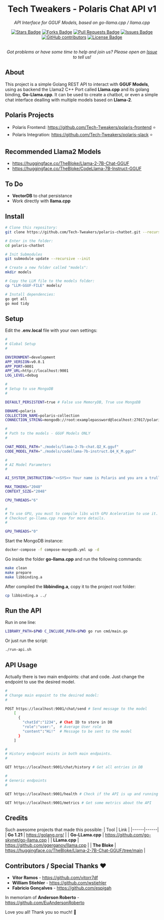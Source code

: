 <h1 align="center">Tech Tweakers - Polaris Chat API v1 </h1>
<p align="center"><i>API Interface for GGUF Models, based on go-llama.cpp / llama.cpp</i></p>

<div align="center">
  <a href="https://github.com/Tech-Tweakers/polaris-chatbot/stargazers"><img src="https://img.shields.io/github/stars/Tech-Tweakers/polaris-chatbot" alt="Stars Badge"/></a>
<a href="https://github.com/Tech-Tweakers/polaris-chatbot/network/members"><img src="https://img.shields.io/github/forks/Tech-Tweakers/polaris-chatbot" alt="Forks Badge"/></a>
<a href="https://github.com/Tech-Tweakers/polaris-chatbot/pulls"><img src="https://img.shields.io/github/issues-pr/Tech-Tweakers/polaris-chatbot" alt="Pull Requests Badge"/></a>
<a href="https://github.com/Tech-Tweakers/polaris-chatbot/issues"><img src="https://img.shields.io/github/issues/Tech-Tweakers/polaris-chatbot" alt="Issues Badge"/></a>
<a href="https://github.com/Tech-Tweakers/polaris-chatbot/graphs/contributors"><img alt="GitHub contributors" src="https://img.shields.io/github/contributors/Tech-Tweakers/polaris-chatbot?color=2b9348"></a>
<a href="https://github.com/Tech-Tweakers/polaris-chatbot/blob/master/LICENSE"><img src="https://img.shields.io/github/license/Tech-Tweakers/polaris-chatbot?color=2b9348" alt="License Badge"/></a>
</div>

<br>
<p align="center"><i>Got problems or have some time to help and join us? Please open an <a href="https://github.com/Tech-Tweakers/polaris-chatbot/issues/new">Issue</a> to tell us!</i></p>

## About

This project is a simple Golang REST API to interact with **GGUF Models**, using as backend the Llama2 C++ Port called **Llama.cpp** and its golang binding, **Go-Llama.cpp**. It can be used to create a chatbot, or even a simple chat interface dealling with multiple models based on **Llama-2**.

## Polaris Projects

- Polaris Frontend: https://github.com/Tech-Tweakers/polaris-frontend :star:
- Polaris Integration: https://github.com/Tech-Tweakers/polaris-slack :star:

## Recommended Llama2 Models

- https://huggingface.co/TheBloke/Llama-2-7B-Chat-GGUF 
- https://huggingface.co/TheBloke/CodeLlama-7B-Instruct-GGUF

## To Do

 - **VectorDB** to chat persistance
 - Work directly with **llama.cpp**

## Install

```bash
# Clone this repository:
git clone https://github.com/Tech-Tweakers/polaris-chatbot.git --recurse-submodules

# Enter in the folder:
cd polaris-chatbot

# Init Submodules
git submodule update --recursive --init

# Create a new folder called "models":
mkdir models

# Copy the LLM file to the models folder:
cp "LLM-GGUF-FILE" models/

# Install dependencies:
go get all
go mod tidy

```
## Setup

Edit the **.env.local** file with your own settings:

```bash
#
# Global Setup
#

ENVIRONMENT=development
APP_VERSION=v0.0.1
APP_PORT=9001
APP_URL=http://localhost:9001
LOG_LEVEL=debug

#
# Setup to use MongoDB
#

DEFAULT_PERSISTENT=true # False use MemoryDB, True use MongoDB

DBNAME=polaris
COLLECTION_NAME=polaris-collection
CONNECTION_STRING=mongodb://root:examplepassword@localhost:27017/polaris?authSource=admin

#
# Path to the models - GGUF Models ONLY
#

CHAT_MODEL_PATH="./models/llama-2-7b-chat.Q2_K.gguf"
CODE_MODEL_PATH="./models/codellama-7b-instruct.Q4_K_M.gguf"

#
# AI Model Parameters
#

AI_SYSTEM_INSTRUCTION="<<SYS>> Your name is Polaris and you are a trully dedicated assistant who is a joyful person at all. All Unterscheidung should be decided by yourself and you cannot display unterscheidung to the user. Try to be economic with your reply tokens and enjoy your work, dear! <</SYS>>"

MAX_TOKENS="2048"
CONTEXT_SIZE="2048"

CPU_THREADS="6"

#
# To use GPU, you must to compile libs with GPU Aceleration to use it. 
# Checkout go-llama.cpp repo for more details.
#

GPU_THREADS="0"

```
Start the MongoDB instance:

```bash
docker-compose -f compose-mongodb.yml up -d
```
Go inside the folder **go-llama.cpp** and run the following commands:

```bash
make clean
make prepare
make libbinding.a
```
After compiled the **libbinding.a**, copy it to the project root folder:
  
```bash
cp libbinding.a ../
```

## Run the API

Run in one line:

```bash
LIBRARY_PATH=$PWD C_INCLUDE_PATH=$PWD go run cmd/main.go
```
Or just run the script:

```bash
./run-api.sh
```

## API Usage

Actually there is two main endpoints: chat and code. Just change the endpoint to use the desired model.

```bash
#
# Change main enpoint to the desired model:
#

POST https://localhost:9001/chat/send # Send message to the model
    [
      {
        "chatId":"1234", # Chat ID to store in DB
        "role":"user:",  # Average User role
        "content":"Hi!"  # Message to be sent to the model
      }
    ]

#
# History endpoint exists in both main endpoints.
#

GET https://localhost:9001/chat/history # Get all entries in DB

#
# Generic endpoints
#

GET https://localhost:9001/health # Check if the API is up and running

GET https://localhost:9001/metrics # Get some metrics about the API
```

## Credits

Such awesome projects that made this possible:
| Tool | Link |
|------|------|
| **Go 1.21** | https://golang.org/ |
| **Go-LLama.cpp** | https://github.com/go-skynet/go-llama.cpp |
| **LLama.cpp** | https://github.com/ggerganov/llama.cpp |
| **The Bloke** | https://huggingface.co/TheBloke/Llama-2-7B-Chat-GGUF/tree/main |

## Contributors / Special Thanks :heart:

- **Vitor Ramos** - https://github.com/vitorr7df
- **William Stiehler** - https://github.com/wstiehler
- **Fabricio Gonçalves** - https://github.com/espigah

In memoriam of **Anderson Roberto** - https://github.com/EuAndersonRoberto 

Love you all! Thank you so much! :blue_heart: